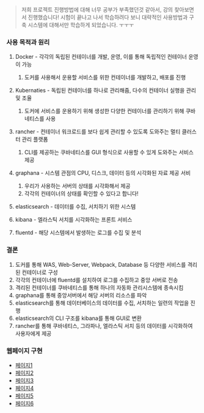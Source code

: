 >  저희 프로젝트 진행방법에 대해 너무 공부가 부족했던것 같아서, 강의 찾아보면서 진행했습니다! 시험이 끝나고 나서 학습하려다 보니 대략적인 사용방법과 구축 시스템에 대해서만 학습하게 되었습니다. ㅜㅜㅜ

### 사용 목적과 원리

1. Docker - 각각의 독립된 컨테이너를 개발, 운영, 이를 통해 독립적인 컨테이너 운영이 가능

   1. 도커를 사용해서 운용할 서비스를 위한 컨테이너를 개발하고, 배포를 진행

2. Kubernaties - 독립된 컨테이너를 하나로 관리해줌, 다수의 컨테이너 실행을 관리 및 조율

   1. 도커에 서비스를 운용하기 위해 생성한 다양한 컨테이너를 관리하기 위해 쿠바네티스를 사용

3. rancher - 컨테이너 워크로드를 보다 쉽게 관리할 수 있도록 도와주는 멀티 클러스터 관리 플랫폼

   1. CLI를 제공하는 쿠바네티스를 GUI 형식으로 사용할 수 있게 도와주는 서비스 제공

4. graphana - 시스템 관점의 CPU, 디스크, 데이터 등의 시각화된 자료 제공 서비

   1. 우리가 사용하는 서버의 상태를 시각화해서 제공
   2. 각각의 컨테이너의 상태를 확인할 수 있다고 합니다!

5. elasticsearch - 데이터를 수집, 서치하기 위한 시스템

6. kibana - 엘라스틱 서치를 시각화하는 프론트 서비스

7. fluentd - 해당 시스템에서 발생하는 로그를 수집 및 분석

   

### 결론

1. 도커를 통해 WAS, Web-Server, Webpack, Database 등 다양한 서비스를 격리된 컨테이너로 구성
2. 각각의 컨테이너에 fluentd를 설치하여 로그를 수집하고 중앙 서버로 전송
3. 격리된 컨테이너를 쿠바네티스를 통해 하나의 자동화 관리시스템에 종속시킴
4. graphana를 통해 중앙서버에서 해당 서버의 리소스를 파악
5. elasticsearch를 통해 데이터베이스의 데이터를 수집, 서치하는 일련의 작업을 진행
6. elasticsearch의  CLI 구조를 kibana를 통해 GUI로 변환
7. rancher를 통해 쿠바네티스, 그라파나, 엘라스틱 서치 등의 데이터를 시각화하여 사용자에게 제공


### 웹페이지 구현

- [페이지1](https://ovenapp.io/view/5tD6fCYBD4RMol1ljGJiPR75F7tZgYO7/St03y)
- [페이지2](https://ovenapp.io/view/5tD6fCYBD4RMol1ljGJiPR75F7tZgYO7/4XHwt)
- [페이지3](https://ovenapp.io/view/5tD6fCYBD4RMol1ljGJiPR75F7tZgYO7/OWt75)
- [페이지4](https://ovenapp.io/view/5tD6fCYBD4RMol1ljGJiPR75F7tZgYO7/m0bCk)
- [페이지5](https://ovenapp.io/view/5tD6fCYBD4RMol1ljGJiPR75F7tZgYO7/MvT3Z)
- [페이지6](https://ovenapp.io/view/5tD6fCYBD4RMol1ljGJiPR75F7tZgYO7/10ZXN)

